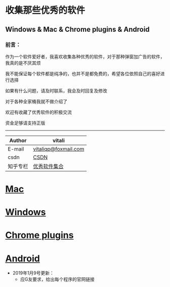 # 收集那些优秀的软件
## Windows & Mac & Chrome plugins & Android

### 前言：

作为一个软件爱好者，我喜欢收集各种优秀的软件，对于那种弹窗加广告的软件，我真的是不厌其烦   

我不能保证每个软件都是纯净的，也并不是都免费的，希望各位依照自己的喜好进行选择    

如果有什么问题，请及时联系，我会及时回复及修改

对于各种全家桶我就不做介绍了 

欢迎有收藏了优秀软件的积极交流

资金足够请支持正版

****

|Author|vitali|
|---|---
|E-mail|vitaliqp@foxmail.com
|csdn|[CSDN](https://blog.csdn.net/baidu_35154065/article/details/81213468)
|知乎专栏|[优秀软件集合](https://zhuanlan.zhihu.com/vitali-software)


# [Mac](./Mac/README.md)

# [Windows](./Windows/README.md)

# [Chrome plugins](./ChromePlugins/README.md)

# [Android](./Android/README.md)

* 2019年1月9号更新：
	* 	应G友要求，给出每个程序的官网链接